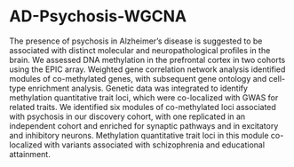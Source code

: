 # AD-Psychosis-WGCNA
The presence of psychosis in Alzheimer’s disease is suggested to be associated with distinct molecular and neuropathological profiles in the brain. 
We assessed DNA methylation in the prefrontal cortex in two cohorts using the EPIC array. Weighted gene correlation network analysis identified modules of co-methylated genes, with subsequent gene ontology and cell-type enrichment analysis. Genetic data was integrated to identify methylation quantitative trait loci, which were co-localized with GWAS for related traits. 
We identified six modules of co-methylated loci associated with psychosis in our discovery cohort, with one replicated in an independent cohort and enriched for synaptic pathways and in excitatory and inhibitory neurons. Methylation quantitative trait loci in this module co-localized with variants associated with schizophrenia and educational attainment. 
